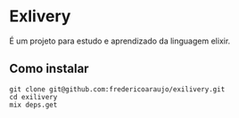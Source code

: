 # Exlivery

É um projeto para estudo e aprendizado da linguagem elixir.

## Como instalar

```
git clone git@github.com:fredericoaraujo/exilivery.git
cd exilivery
mix deps.get
```
